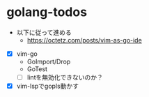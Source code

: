 # golang-todos

- 以下に従って進める
  - <https://octetz.com/posts/vim-as-go-ide>

- [x] vim-go
  - GoImport/Drop
  - GoTest
  - [ ] lintを無効化できないのか？
- [x] vim-lspでgopls動かす
